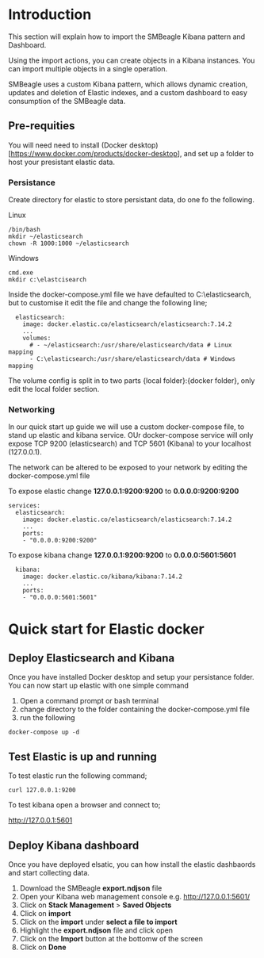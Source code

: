# Introduction
This section will explain how to import the SMBeagle Kibana pattern and Dashboard.

Using the import actions, you can create objects in a Kibana instances. You can import multiple objects in a single operation.

SMBeagle uses a custom Kibana pattern, which allows dynamic creation, updates and deletion of Elastic indexes, and a custom dashboard to easy consumption of the SMBeagle data.

## Pre-requities
You will need need to install (Docker desktop)[https://www.docker.com/products/docker-desktop], and set up a folder to host your presistant elastic data.

### Persistance 
Create directory for elastic to store persistant data, do one fo the following.

Linux
```
/bin/bash
mkdir ~/elasticsearch
chown -R 1000:1000 ~/elasticsearch
```

Windows
```
cmd.exe
mkdir c:\elastcisearch
```

Inside the docker-compose.yml file we have defaulted to C:\elasticsearch, but to customise it edit the file and change the following line; 

```
  elasticsearch:
    image: docker.elastic.co/elasticsearch/elasticsearch:7.14.2
    ...
    volumes:
      # - ~/elasticsearch:/usr/share/elasticsearch/data # Linux mapping
      - C:\elasticsearch:/usr/share/elasticsearch/data # Windows mapping
```

The volume config is split in to two parts {local folder}:{docker folder}, only edit the local folder section.

### Networking
In our quick start up guide we will use a custom docker-compose file, to stand up elastic and kibana service. OUr docker-compose service will only expose TCP 9200 (elasticsearch) and TCP 5601 (Kibana) to your localhost (127.0.0.1).

The network can be altered to be exposed to your network by editing the docker-compose.yml file 

To expose elastic change **127.0.0.1:9200:9200** to **0.0.0.0:9200:9200**
```
services:
  elasticsearch:
    image: docker.elastic.co/elasticsearch/elasticsearch:7.14.2
    ...
    ports:
    - "0.0.0.0:9200:9200"
```

To expose kibana change **127.0.0.1:9200:9200** to **0.0.0.0:5601:5601**
```
  kibana:
    image: docker.elastic.co/kibana/kibana:7.14.2
    ...
    ports:
    - "0.0.0.0:5601:5601"
```

# Quick start for Elastic docker
## Deploy Elasticsearch and Kibana
Once you have installed Docker desktop and setup your persistance folder.  You can now start up elastic with one simple command

1. Open a command prompt or bash terminal
2. change directory to the folder containing the docker-compose.yml file
3. run the following

```
docker-compose up -d
```

## Test Elastic is up and running
To test elastic run the following command;

```
curl 127.0.0.1:9200
```

To test kibana open a browser and connect to;

http://127.0.0.1:5601

## Deploy Kibana dashboard
Once you have deployed elsatic, you can how install the elastic dashbaords and start collecting data.

1. Download the SMBeagle **export.ndjson** file
2. Open your Kibana web management console e.g. http://127.0.0.1:5601/
3. Click on **Stack Management** > **Saved Objects**
4. Click on **import**
5. Click on the **import** under **select a file to import**
6. Highlight the **export.ndjson** file and click open
7. Click on the **Import** button at the bottomw of the screen
8. Click on **Done**